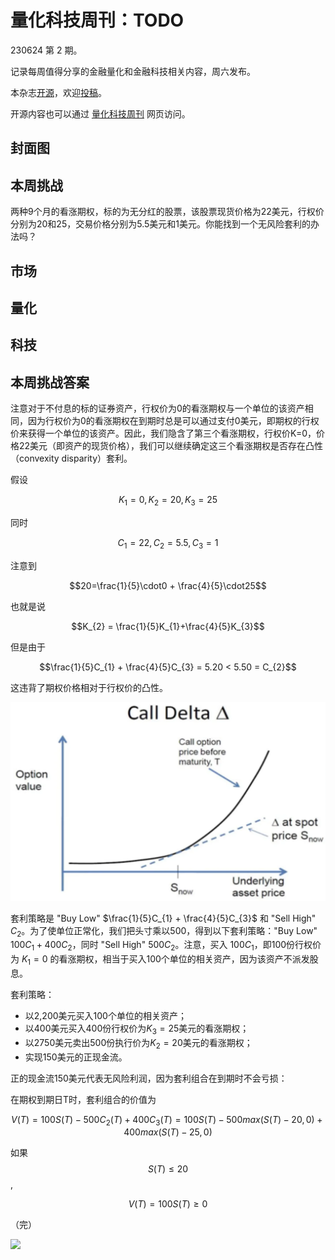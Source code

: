 # 量化科技周刊：TODO

230624 第 2 期。

记录每周值得分享的金融量化和金融科技相关内容，周六发布。

本杂志[开源](https://github.com/Midtown-Innovation/quantech-weekly.git "开源地址")，欢迎[投稿](https://github.com/Midtown-Innovation/quantech-weekly/issues "投稿")。

开源内容也可以通过 [量化科技周刊](https://midtown.gitbook.io/quantech-weekly "量化科技周刊") 网页访问。

## 封面图

## 本周挑战

两种9个月的看涨期权，标的为无分红的股票，该股票现货价格为22美元，行权价分别为20和25，交易价格分别为5.5美元和1美元。你能找到一个无风险套利的办法吗？

## 市场

## 量化

## 科技

## 本周挑战答案

注意对于不付息的标的证券资产，行权价为0的看涨期权与一个单位的该资产相同，因为行权价为0的看涨期权在到期时总是可以通过支付0美元，即期权的行权价来获得一个单位的该资产。因此，我们隐含了第三个看涨期权，行权价K=0，价格22美元（即资产的现货价格），我们可以继续确定这三个看涨期权是否存在凸性（convexity disparity）套利。

假设 

$$K_{1}=0, K_{2}=20, K_{3}=25$$ 

同时 

$$C_{1}=22, C_{2}=5.5, C_{3}=1$$

注意到 

$$20=\frac{1}{5}\cdot0 + \frac{4}{5}\cdot25$$

也就是说

$$K_{2} = \frac{1}{5}K_{1}+\frac{4}{5}K_{3}$$

但是由于

$$\frac{1}{5}C_{1} + \frac{4}{5}C_{3} = 5.20 < 5.50 = C_{2}$$

这违背了期权价格相对于行权价的凸性。

![](https://raw.githubusercontent.com/Midtown-Innovation/quantech-weekly/main/resource/option_convexity.png)

套利策略是 "Buy Low" $\frac{1}{5}C_{1} + \frac{4}{5}C_{3}$ 和 "Sell High" $C_{2}$。为了使单位正常化，我们把头寸乘以500，得到以下套利策略："Buy Low" $100C_{1}+400C_{2}$，同时 "Sell High" $500C_{2}$。注意，买入 $100C_{1}$，即100份行权价为 $K_{1}=0$ 的看涨期权，相当于买入100个单位的相关资产，因为该资产不派发股息。

套利策略：
- 以2,200美元买入100个单位的相关资产；
- 以400美元买入400份行权价为$K_{3}=25$美元的看涨期权；
- 以2750美元卖出500份执行价为$K_{2}=20$美元的看涨期权；
- 实现150美元的正现金流。

正的现金流150美元代表无风险利润，因为套利组合在到期时不会亏损：

在期权到期日T时，套利组合的价值为

$$
V(T) = 100S(T) - 500C_{2}(T) + 400C_{3}(T)
= 100S(T) - 500max(S(T) - 20, 0) + 400max(S(T) -25, 0)
$$

如果 $$S(T) \leq 20$$,

$$
V(T) = 100S(T) \geq 0
$$

（完）

![](https://raw.githubusercontent.com/Midtown-Innovation/quantech-weekly/main/resource/wechat.png)


